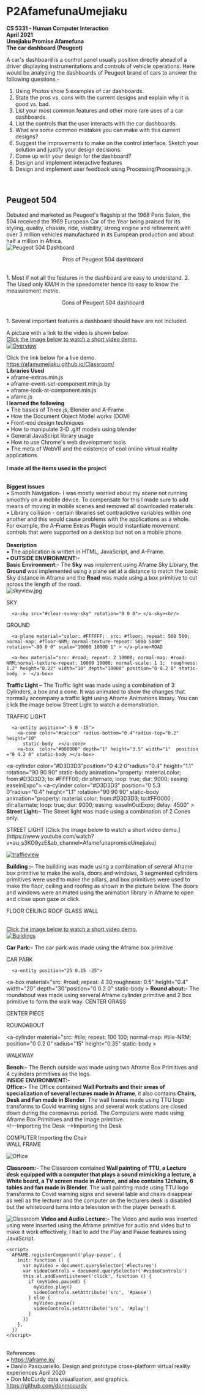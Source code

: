 # P2AfamefunaUmejiaku
**CS 5331 - Human Computer Interaction**<br/>
**April 2021<br/>
Umejiaku Promise Afamefuna<br/>
The car dashboard (Peugeot) <br/>**

A car's dashboard is a control panel usually position directly ahead of a driver displaying instrumentations and controls of vehicle operations. Here would be analyzing the dashboards of Peugeot brand of cars to answer the following questions -  

1. Using Photos show 5 examples of car dashboards.
2. State the pros vs. cons with the current designs and explain why it is good vs. bad.
3. List your most common features and other more rare uses of a car dashboards.
4. List the controls that the user interacts with the car dashboards.
5. What are some common mistakes you can make with this current designs?
6. Suggest the improvements to make on the control interface. Sketch your solution and justify your design decisions.
7. Come up with your design for the dashboard?
8. Design and implement interactive features
9. Design and implement user feedback using Processing/Processing.js.

<br/>

## Peugeot 504<br/>
Debuted and marketed as Peugeot's flagship at the 1968 Paris Salon, the 504 received the 1969 European Car of the Year being praised for its styling, quality, chassis, ride, visibility, strong engine and refinement with over 3 million vehicles manufactured in its European production and about half a million in Africa.<br/>
![Peugeot 504 Dashboard](504.jpg)<br/>
<p align="center" style=bold> Pros of Peugeot 504 dashboard </p><br/>
1. Most if not all the features in the dashboard are easy to understand.
2. The Used only KM/H in the speedometer hence its easy to know the measurement metric.
<p align="center" style=bold> Cons of Peugeot 504 dashboard </p><br/>
1. Several important features a dashboard should have are not included.


A  picture with a link to the video is shown below.<br/>
[ Click the image below to watch a short video demo.](https://www.youtube.com/watch?v=2r75rA8yok8&ab_channel=AfamefunapromiseUmejiaku) <br/>
[ ![Overview](overview.png)](https://www.youtube.com/watch?v=2r75rA8yok8&ab_channel=AfamefunapromiseUmejiaku)<br/>

Click the link below for a live demo.<br/>
https://afamumejiaku.github.io/Classroom/<br/>
**Libraries Used**<br/>
•	aframe-extras.min.js<br/>
•	aframe-event-set-component.min.js by<br/>
•	aframe-look-at-component.min.js<br/>
•	afame.js<br/>
**I learned the following**<br/>
•	The basics of Three.js, Blender and A-Frame<br/>
•	How the Document Object Model works (DOM)<br/>
•	Front-end design techniques <br/>
•	How to manipulate 3-D .gltf models using blender<br/>
•	General JavaScript library usage<br/>
•	How to use Chrome's web development tools<br/>
•	The meta of WebVR and the existence of cool online virtual reality applications<br/><br/>
**I made all the items used in the project**
<br/><br/>

**Biggest issues**<br/>
•	Smooth Navigation- I was mostly worried about my scene not running smoothly on a mobile device. To compensate for this I made sure to add means of moving in mobile scenes and removed all downloaded materials<br/>
•	Library collision - certain libraries set contradictive variables within one another and this would cause problems with the applications as a whole. For example, the A-Frame Extras Plugin would instantiate movement controls that were supported on a desktop but not on a mobile phone.<br/><br/>
**Description**<br/>
•	The application is written in HTML, JavaScript, and A-Frame.<br/>
**•	OUTSIDE ENVIRONMENT:- <br/>**
**Basic Environment:**- The **Sky** was implement using Aframe Sky Library, the **Ground** was implemented using a plane set at a distance to match the basic Sky distance in Aframe and the **Road** was made using a box primitive to cut across the length of the road.<br/>
 ![skyview.jpg](skyview.jpg)<br/>
 <!-- Sky-->SKY
      <a-sky src="#clear-sunny-sky" rotation="0 0 0"> </a-sky><br/>
 <!-- Ground | Realistic Style-->GROUND
      <a-plane material="color: #FFFFFF;  src: #floor; repeat: 500 500;  normal-map: #floor-NRM; normal-texture-repeat: 5000 5000" rotation="-90 0 0" scale="10000 10000 1" > </a-plane>ROAD
 <!-- Road -->
      <a-box material="src: #road; repeat: 2 10000; normal-map: #road-NRM;normal-texture-repeat: 10000 10000; normal-scale: 1 1;  roughness: 1.2" height="0.22" width="10" depth="10000" position="0 0.2 0" static-body  >  </a-box>
**Traffic Light –** The Traffic light was made using a combination of 3 Cylinders, a box and a cone. It was animated to show the changes that normally accompany a traffic light using Aframe Animations library. You can click the image below Street Light to watch a demonstration. <br/>
<!-- Traffic Light  1-->TRAFFIC LIGHT
      <a-entity position="-5 0 -15">
        <a-cone color="#caccce" radius-bottom="0.4"radius-top="0.2"  height="10"
          static-body  ></a-cone>
        <a-box  color="#000000" depth="1" height="3.5" width="1"  position     ="0 4.2 0" static-body ></a-box>
<a-cylinder  color="#008000"  position="0 3.1 0" radius="0.4" height="1.1" rotation="90 90 90"  static-body
animation="property: material.color; from:#008000; to:#D3D3D3 ; dir:alternate;  loop: true; dur: 9000; easing: easeInOutExpo; delay: 4500"></a-cylinder>
<a-cylinder color="#D3D3D3"position="0 4.2 0"radius="0.4" height="1.1"
rotation="90 90 90" static-body
animation="property: material.color; from:#D3D3D3; to: #FFFF00; dir:alternate;  loop: true; dur: 9000; easing: easeInExpo"></a-cylinder>
<a-cylinder color="#D3D3D3" position="0 5.3 0"radius="0.4" height="1.1"
rotation="90 90 90" static-body
animation="property: material.color; from:#D3D3D3; to:#FF0000 ; dir:alternate;  loop: true; dur: 9000; easing: easeInOutExpo; delay: 4500" ></a-cylinder>
</a-entity>
**Street Light:–** The Street light was made using a combination of 2 Cones only. 
  <!-- Street Light  1-->STREET LIGHT
 <a-entity position="0 0 -15">
 <a-cone color="#caccce" radius-bottom="0.4" radius-top="0.2" height="10"
 static-body ></a-cone>
<a-cone color="#caccce" radius-bottom="0.2" radius-top="0.7" height="0.7"
position="0 5.3 0" transparent="false" opacity="0.4" static-body
> </a-cone>       </a-entity>
 [Click the image below to watch a short video demo.](https://www.youtube.com/watch?v=au_s3KO9yzE&ab_channel=AfamefunapromiseUmejiaku)<br/>
 
[ ![trafficview](trafficview.jpg)](https://www.youtube.com/watch?v=au_s3KO9yzE&ab_channel=AfamefunapromiseUmejiaku) <br/>

**Building :–** The building was made using a combination of several Aframe box primitive to make the walls, doors and windows, 3 segmented cylinders primitives were used to make the pillars, and box primitives were used to make the floor, ceiling and roofing as shown in the picture below. The doors and windows were animated using the animation library in Aframe to open and close upon gaze or click.<br/>
<!-- Floor -->FLOOR
<a-entity position="25 0.1 25">
<a-box material="src: #classTile; repeat: 30 20;
height="0.4" width="20" depth="30" position="0 0.2 0" static-body> </a-box>
<!-- Ceiling -->CEILING
<a-box material="src: #ceiling; repeat: 20 30;
 height="0.1" width="20" depth="30" position="0 8 0" static-body>
<!-- Roof -->ROOF
<a-box material="src: #roof; repeat: 30 20; height="0.3" width="20" depth="30" position="0 8.11 0" colour="black" static-body> </a-box>
<!—wall in several segments Showing two here -->
<a-box height="4"  width="10" depth="1" position="5 0 -14.5" src="wall.jpg"
 repeat="20 4" roughness="0.5" static-body></a-box>
<a-box height="4" width="10" depth="1" position="-5 0 -5"src="wall.jpg"
 repeat="20 4"normal-map="#wall-NRM" roughness="0.5"static-body></a-box>
<!—window with animation function -->
<a-box height="4" width="4" depth="0.5" position="-4 4 14.75" src="window.jpg"
roughness="0.5" opacity="0.7"
animation="property: position; to:-  6 14.5; easing: linear; dur: 3000; startEvents: fusing"
animation__2="property: position; to:- 4 14.75; easing: linear; dur: 3000;startEvents: click"  static-body > </a-box>
<!—Glass Wall -->GLASS WALL
<a-box height="8" width="1" depth="5" position="-9.5 2 -2.5" src="glasswall.jpg"
opacity="0.9" static-body > </a-box>
<!—Door with animation function -->
<a-box height="6" width="0.3" depth="2" position="0 3 -13" src="door.jpg"
animation="property: rotation; to:0 90 0; easing: linear; dur: 3000; startEvents: fusing"
animation__2="property: rotation; to:0 0 0; easing: linear; dur: 3000;startEvents: click"  static-body ></a-box>
<!—Pillars-->
<a-entity position="-7.5 0 -12.5"> <a-cylinder src="wall.jpg" repeat="4 2"
Height="4" position="0 4 0" static-body ></a-cylinder> 
<a-cylinder src="wall.jpg" repeat="1 1" normal-map="#wall-NRM" roughness="0.5"
radius="1.5" segments-radial="8" Height="2" position="0 7 0" static-body
></a-cylinder> <a-cylinder src="wall.jpg" repeat="4 2" normal-map="#wall-NRM"
normal-texture-repeat="4 2" roughness="0.5" radius="2" segments-radial="8"
 Height="4" position="0 2 0" static-body ></a-cylinder></a-entity></a-entity>

<br/> [Click the image below to watch a short video demo.](https://www.youtube.com/watch?v=2u3ibCEF7rA&ab_channel=AfamefunapromiseUmejiaku)<br/>
 [![Buildings](buildings.jpg)](https://www.youtube.com/watch?v=2u3ibCEF7rA&ab_channel=AfamefunapromiseUmejiaku)<br/>
 
**Car Park:-** The car park was made using the Aframe box primitive
 <!-- Car Park  1-->CAR PARK
      <a-entity position="25 0.15 -25">
<a-box material="src: #road; repeat: 4 30;roughness: 0.5"
 height="0.4"    width="20"  depth="30"position="0 0.2 0" static-body ></a-box>
  </a-entity>
**Round about:-** The roundabout was made using serveral Aframe cylinder primitive and 2 box primitive to form the walk way.
      <!-- center Grass --> CENTER GRASS
<a-cylinder material="src: #grass; repeat: 100 100; normal-map: #grass-NRM;
normal-texture-repeat: 1000 1000 normal-scale: 1 -1; roughness: 0.5" 
position="0 0.3 0" radius="10" height="0.35" static-body ></a-cylinder>
<!-- center --> CENTER PIECE
<a-cylinder material="src: #flagTile; repeat: 50 50; normal-map: #flagTile-NRM;
normal-texture-repeat: 50 50 normal-scale: 1 1; roughness: 0.2" position="0 0.35 0"  radius="5" height="0.4"  static-body></a-cylinder>
<!-- Round About  --> ROUNDABOUT
<a-cylinder material="src: #tile; repeat: 100 100; normal-map: #tile-NRM;
position="0 0.2 0" radius="15" height="0.35" static-body ></a-cylinder>
<!-- walk way 1 --> WALKWAY
<a-box material="src: #tile; repeat: 40 100; normal-map: #tile-NRM; normal-texture-repeat: 40 100;"  height="0.3" width="7" depth="60" position="0 0.2 0"
rotation="0 45 0" color="#ffffff" static-body>  </a-box>
**Bench:-** The Bench outside was made using two Aframe Box Primitives and 4 cylinders primitives as the legs.<br/>
**INSIDE ENVIRONMENT:- <br/>
Office:-** The Office contained **Wall Portraits and their areas of specialization of several lectures made in Aframe**, it also contains **Chairs, Desk and Fan made in Blender**. The wall frames made using TTU logo transforms to Covid warning signs and several work stations are closed down during the coronavirus period. The Computers were made using Aframe Box Primitives and the image primitive.<br/>
<!—Importing the Desk -->Importing the Desk
<a-entity gltf-model="#desk" rotation="0 -90 0" scale="0.65 0.6 0.65"
position="9 -1.4 5">
<!-- Computer -->COMPUTER
<a-entity position="3.7 6.5 2.5" scale="1.5 3 1" >
<a-box color="black"depth="0.3"height="0.1"width="0.5"position="0 0 0"></a-box>
<a-box color="black"depth="0.1"height="0.3"width="0.2"position="0 0.2 0"></a-box>
<a-box color="black"depth="0.1"height="0.9"width="1.3"position="0 0.6 0">
<a-image id="screen1"src="#welcome"position="0 0 0.051" width="1.1" height="0.8"
 ></a-image>  </a-box> </a-entity> </a-entity>
<!—Importing the Chair -->Importing the Chair
<a-entity gltf-model="#Chair"rotation="0 90 0"scale="0.4 0.4 0.4" position="4.2 0 9.3"static-body></a-entity>
<!—wall Frame --><br/>WALL FRAME
<a-box material="src: #tommy"position="-9.1 5.7 6.25" height="4"width="0.3"
depth="2" shader="flat"> </a-box>

![Office](office.jpg)

 
**Classroom:**- The Classroom contained **Wall painting of TTU, a Lecture desk equipped with a computer that plays a sound mimicking a lecture, a White board, a TV screen made in Aframe, and also contains 12chairs, 6 tables and fan made in Blender.** The wall painting made using TTU logo transforms to Covid warning signs and several table and chairs disappear as well as the lecturer and the computer on the lecturers desk is disabled but the whiteboard turns into a television with the player beneath it.
 
![Classroom](classroom.jpg)
**Video and Audio Lecture:-** The Video and audio was inserted using were inserted using the Aframe primitive for audio and video but to make it work effectively, I had to add the Play and Pause features using JavaScript.
<script>
      AFRAME.registerComponent('play', {
        init: function () {
          var myEl = document.querySelector('#man')
          this.el.addEventListener('click', function () {
            myEl.components.sound.playSound()
          })
        },
      })
    </script>

    <script>
      AFRAME.registerComponent('play-pause', {
        init: function () {
          var myVideo = document.querySelector('#lectures')
          var videoControls = document.querySelector('#videoControls')
          this.el.addEventListener('click', function () {
            if (myVideo.paused) {
              myVideo.play()
              videoControls.setAttribute('src', '#pause')
            } else {
              myVideo.pause()
              videoControls.setAttribute('src', '#play')
            }
          })
        },
      })
    </script>
<br/>References<br/>
•	https://aframe.io/<br/>
•	Danilo Pasquariello. Design and prototype cross-platform virtual reality experiences April 2020<br/>
•	Don McCurdy data visualization, and graphics. https://github.com/donmccurdy

